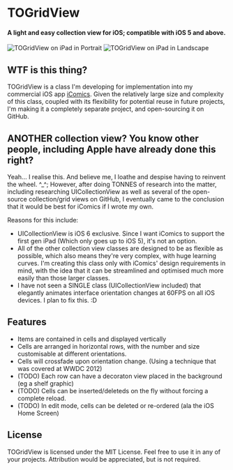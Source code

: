 # TOGridView 
#### A light and easy collection view for iOS; compatible with iOS 5 and above.

![TOGridView on iPad in Portrait](https://raw.github.com/TimOliver/TOGridView/master/Screenshots/iPad_Portrait_t.jpg) 
![TOGridView on iPad in Landscape](https://raw.github.com/TimOliver/TOGridView/master/Screenshots/iPad_Landscape_t.jpg)

## WTF is this thing?

TOGridView is a class I'm developing for implementation into my commercial iOS app [iComics](http://icomics.co/). Given the relatively
large size and complexity of this class, coupled with its flexibility for potential reuse in future projects, I'm making it a completely separate project,
and open-sourcing it on GitHub.

## ANOTHER collection view? You know other people, including Apple have already done this right?

Yeah... I realise this. And believe me, I loathe and despise having to reinvent the wheel. ^_^; 
However, after doing TONNES of research into the matter, including researching UICollectionView as well as
several of the open-source collection/grid views on GitHub, I eventually came to the conclusion that it would be best for iComics if I wrote my own.

Reasons for this include:

  * UICollectionView is iOS 6 exclusive. Since I want iComics to support the first gen iPad (Which only goes up to iOS 5), it's not an option. 
  * All of the other collection view classes are designed to be as flexible as possible, which also means they're very complex, with huge learning curves. I'm creating this class only with iComics' design requirements in mind, with the idea that it can be streamlined and optimised much more easily than those larger classes. 
  * I have not seen a SINGLE class (UICollectionView included) that elegantly animates interface orientation changes at 60FPS on all iOS devices. I plan to fix this. :D

## Features

  * Items are contained in cells and displayed vertically
  * Cells are arranged in horizontal rows, with the number and size customisable at different orientations.
  * Cells will crossfade upon orientation change. (Using a technique that was covered at WWDC 2012)
  * (TODO) Each row can have a decoraton view placed in the background (eg a shelf graphic)
  * (TODO) Cells can be inserted/deleteds on the fly without forcing a complete reload.
  * (TODO) In edit mode, cells can be deleted or re-ordered (ala the iOS Home Screen)

## License

TOGridView is licensed under the MIT License. Feel free to use it in any of your projects. Attribution would be appreciated, but is not required.
